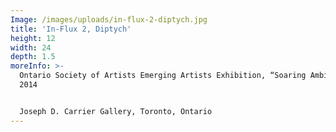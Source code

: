 ```yaml
---
Image: /images/uploads/in-flux-2-diptych.jpg
title: 'In-Flux 2, Diptych'
height: 12
width: 24
depth: 1.5
moreInfo: >-
  Ontario Society of Artists Emerging Artists Exhibition, “Soaring Ambitions”
  2014


  Joseph D. Carrier Gallery, Toronto, Ontario
---
```


